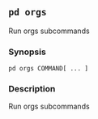 ## `pd orgs`

Run orgs subcommands

### Synopsis

    pd orgs COMMAND[ ... ]

### Description

Run orgs subcommands
